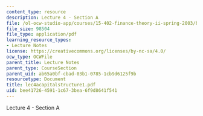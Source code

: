 ```yaml
---
content_type: resource
description: Lecture 4 - Section A
file: /ol-ocw-studio-app/courses/15-402-finance-theory-ii-spring-2003/bee4172645911c673bea6f9d8641f541_lec4acapitalstructure1.pdf
file_size: 98504
file_type: application/pdf
learning_resource_types:
- Lecture Notes
license: https://creativecommons.org/licenses/by-nc-sa/4.0/
ocw_type: OCWFile
parent_title: Lecture Notes
parent_type: CourseSection
parent_uid: ab65a0bf-cbad-03b1-0785-1cb9d6125f9b
resourcetype: Document
title: lec4acapitalstructure1.pdf
uid: bee41726-4591-1c67-3bea-6f9d8641f541
---
```

Lecture 4 - Section A